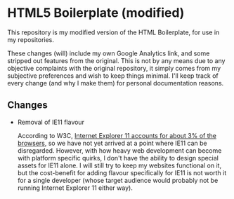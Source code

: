 # HTML5 Boilerplate (modified)

This repository is my modified version of the HTML Boilerplate, for use in my repositories.

These changes (will) include my own Google Analytics link, and some stripped out features from the original. This is not by any means due to any objective complaints with the original repository, it simply comes from my subjective preferences and wish to keep things minimal. I'll keep track of every change (and why I make them) for personal documentation reasons.

## Changes
- Removal of IE11 flavour

  According to W3C, [Internet Explorer 11 accounts for about 3% of the browsers](https://www.w3counter.com/trends), so we have not yet arrived at a point where IE11 can be disregarded. However, with how heavy web development can become with platform specific quirks, I don't have the ability to design special assets for IE11 alone. I will still try to keep my websites functional on it, but the cost-benefit for adding flavour specifically for IE11 is not worth it for a single developer (whose target audience would probably not be running Internet Explorer 11 either way).

